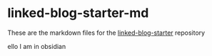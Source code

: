 # linked-blog-starter-md
These are the markdown files for the [linked-blog-starter](https://github.com/matthewwong525/linked-blog-starter) repository

ello I am in obsidian